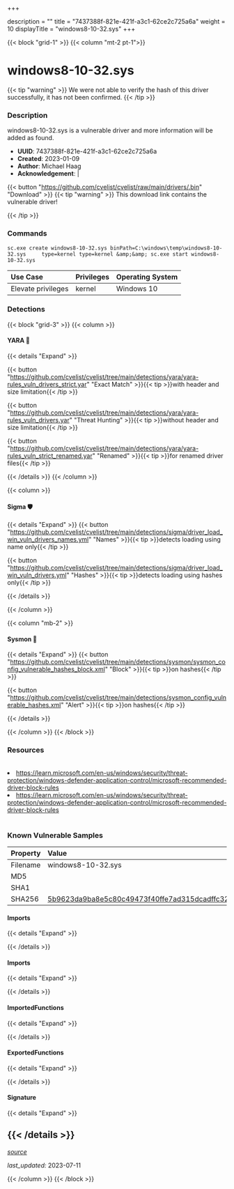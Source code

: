 +++

description = ""
title = "7437388f-821e-421f-a3c1-62ce2c725a6a"
weight = 10
displayTitle = "windows8-10-32.sys"
+++


{{< block "grid-1" >}}
{{< column "mt-2 pt-1">}}


# windows8-10-32.sys


{{< tip "warning" >}}
We were not able to verify the hash of this driver successfully, it has not been confirmed.
{{< /tip >}}


### Description

windows8-10-32.sys is a vulnerable driver and more information will be added as found.
- **UUID**: 7437388f-821e-421f-a3c1-62ce2c725a6a
- **Created**: 2023-01-09
- **Author**: Michael Haag
- **Acknowledgement**:  | [](https://twitter.com/)

{{< button "https://github.com/cvelist/cvelist/raw/main/drivers/.bin" "Download" >}}
{{< tip "warning" >}}
This download link contains the vulnerable driver!

{{< /tip >}}

### Commands

```
sc.exe create windows8-10-32.sys binPath=C:\windows\temp\windows8-10-32.sys     type=kernel type=kernel &amp;&amp; sc.exe start windows8-10-32.sys
```


| Use Case | Privileges | Operating System | 
|:---- | ---- | ---- |
| Elevate privileges | kernel | Windows 10 |



### Detections


{{< block "grid-3" >}}
{{< column >}}
#### YARA 🏹
{{< details "Expand" >}}

{{< button "https://github.com/cvelist/cvelist/tree/main/detections/yara/yara-rules_vuln_drivers_strict.yar" "Exact Match" >}}{{< tip >}}with header and size limitation{{< /tip >}} 

{{< button "https://github.com/cvelist/cvelist/tree/main/detections/yara/yara-rules_vuln_drivers.yar" "Threat Hunting" >}}{{< tip >}}without header and size limitation{{< /tip >}} 

{{< button "https://github.com/cvelist/cvelist/tree/main/detections/yara/yara-rules_vuln_strict_renamed.yar" "Renamed" >}}{{< tip >}}for renamed driver files{{< /tip >}} 


{{< /details >}}
{{< /column >}}



{{< column >}}

#### Sigma 🛡️
{{< details "Expand" >}}
{{< button "https://github.com/cvelist/cvelist/tree/main/detections/sigma/driver_load_win_vuln_drivers_names.yml" "Names" >}}{{< tip >}}detects loading using name only{{< /tip >}} 


{{< button "https://github.com/cvelist/cvelist/tree/main/detections/sigma/driver_load_win_vuln_drivers.yml" "Hashes" >}}{{< tip >}}detects loading using hashes only{{< /tip >}} 

{{< /details >}}

{{< /column >}}


{{< column "mb-2" >}}

#### Sysmon 🔎
{{< details "Expand" >}}
{{< button "https://github.com/cvelist/cvelist/tree/main/detections/sysmon/sysmon_config_vulnerable_hashes_block.xml" "Block" >}}{{< tip >}}on hashes{{< /tip >}} 

{{< button "https://github.com/cvelist/cvelist/tree/main/detections/sysmon_config_vulnerable_hashes.xml" "Alert" >}}{{< tip >}}on hashes{{< /tip >}} 

{{< /details >}}

{{< /column >}}
{{< /block >}}


### Resources
<br>
<li><a href=" https://learn.microsoft.com/en-us/windows/security/threat-protection/windows-defender-application-control/microsoft-recommended-driver-block-rules"> https://learn.microsoft.com/en-us/windows/security/threat-protection/windows-defender-application-control/microsoft-recommended-driver-block-rules</a></li>
<li><a href="https://learn.microsoft.com/en-us/windows/security/threat-protection/windows-defender-application-control/microsoft-recommended-driver-block-rules">https://learn.microsoft.com/en-us/windows/security/threat-protection/windows-defender-application-control/microsoft-recommended-driver-block-rules</a></li>
<br>


### Known Vulnerable Samples

| Property           | Value |
|:-------------------|:------|
| Filename           | windows8-10-32.sys |
| MD5                | [](https://www.virustotal.com/gui/file/) |
| SHA1               | [](https://www.virustotal.com/gui/file/) |
| SHA256             | [5b9623da9ba8e5c80c49473f40ffe7ad315dcadffc3230afdc9d9226d60a715a](https://www.virustotal.com/gui/file/5b9623da9ba8e5c80c49473f40ffe7ad315dcadffc3230afdc9d9226d60a715a) |


#### Imports
{{< details "Expand" >}}

{{< /details >}}
#### Imports
{{< details "Expand" >}}

{{< /details >}}
#### ImportedFunctions
{{< details "Expand" >}}

{{< /details >}}
#### ExportedFunctions
{{< details "Expand" >}}

{{< /details >}}

#### Signature
{{< details "Expand" >}}

{{< /details >}}
-----



[*source*](https://github.com/cvelist/cvelist/tree/main/yaml/7437388f-821e-421f-a3c1-62ce2c725a6a.yaml)

*last_updated:* 2023-07-11








{{< /column >}}
{{< /block >}}
